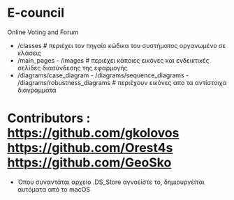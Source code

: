 # E-council
Online Voting and Forum
- /classes #  περιέχει τον πηγαίο κώδικα του συστήματος οργανωμένο σε κλάσεις
- /main_pages - /images # περιέχει κάποιες εικόνες και ενδεικτικές σελίδες διασύνδεσης της εφαρμογής
- /diagrams/case_diagram - /diagrams/sequence_diagrams - /diagrams/robustness_diagrams # περιέχουν εικόνες απο τα αντίστοιχα διαγράμματα
# Contributors : https://github.com/gkolovos https://github.com/Orest4s https://github.com/GeoSko
- Όπου συναντάται αρχείο .DS_Store αγνοείστε το, δημιουργείται αυτόματα από το macOS

